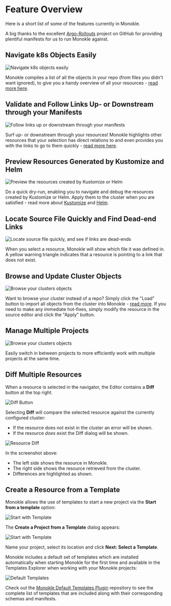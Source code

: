 # Feature Overview

Here is a short list of some of the features currently in Monokle.

A big thanks to the excellent [Argo-Rollouts](https://github.com/argoproj/argo-rollouts/) project on GitHub for
providing plentiful manifests for us to run Monokle against.

## **Navigate k8s Objects Easily**

![Navigate k8s objects easily](img/navigator-1.6.0.gif)

Monokle compiles a list of all the objects in your repo (from files you didn't want ignored), to give you a handy
overview of all your resources - [read more here](resource-navigation.md).

## **Validate and Follow Links Up- or Downstream through your Manifests**

![Follow links up or downstream through your manifests](img/upstream-downstream-1.6.0.gif)

Surf up- or downstream through your resources! Monokle highlights other resources that your selection has direct
relations to and even provides you with the links to go to them quickly - [read more here](resource-navigation.md).

## **Preview Resources Generated by Kustomize and Helm**

![Preview the resources created by Kustomize or Helm](img/kustomization-1.6.0.gif)

Do a quick dry-run, enabling you to navigate and debug the resources created by Kustomize or Helm. Apply them to
the cluster when you are satisfied - read more about [Kustomize](kustomize.md) and [Helm](helm.md).

## **Locate Source File Quickly and Find Dead-end Links**

![Locate source file quickly, and see if links are dead-ends](img/find-file-and-dead-links-1.6.0.gif)

When you select a resource, Monokle will show which file it was defined in. A yellow warning triangle indicates that a resource is pointing to a link that does not exist.

## **Browse and Update Cluster Objects**

![Browse your clusters objects](img/cluster-objects-1.5.0.gif)

Want to browse your cluster instead of a repo? Simply click the "Load" button to import all objects from
the cluster into Monokle - [read more](cluster-integration.md). If you need to make any immediate hot-fixes, simply modify
the resource in the source editor and click the "Apply" button.

## **Manage Multiple Projects**

![Browse your clusters objects](img/manage-multiple-projects-1.6.0.gif)

Easily switch in between projects to more efficiently work with multiple projects at the same time.

## **Diff Multiple Resources**

When a resource is selected in the navigator, the Editor contains a **Diff** button at the top right.

![Diff Button](img/diff-button-1.5.0.png)

Selecting **Diff** will compare the selected resource against the currently configured cluster:

  - If the resource does not exist in the cluster an error will be shown.
  - If the resource _does_ exist the Diff dialog will be shown.

![Resource Diff](img/diff-tble-8-1.5.0.png)

In the screenshot above:

- The left side shows the resource in Monokle.
- The right side shows the resource retrieved from the cluster.
- Differences are highlighted as shown.


## **Create a Resource from a Template**

Monokle allows the use of templates to start a new project via the **Start from a template** option:

![Start with Template](img/start-with-template-1.6.0.png)

The **Create a Project from a Template** dialog appears:

![Start with Template](img/name-project-1.6.0.png)

Name your project, select its location and click **Next: Select a Template**.

Monokle includes a default set of templates which are installed automatically when starting Monokle
for the first time and available in the Templates Explorer when working with your Monokle projects:

![Default Templates](img/template-selection-1.6.0.png)

Check out the [Monokle Default Templates Plugin](https://github.com/kubeshop/monokle-default-templates-plugin) repository to 
see the complete list of templates that are included along with their corresponding schemas and manifests.







